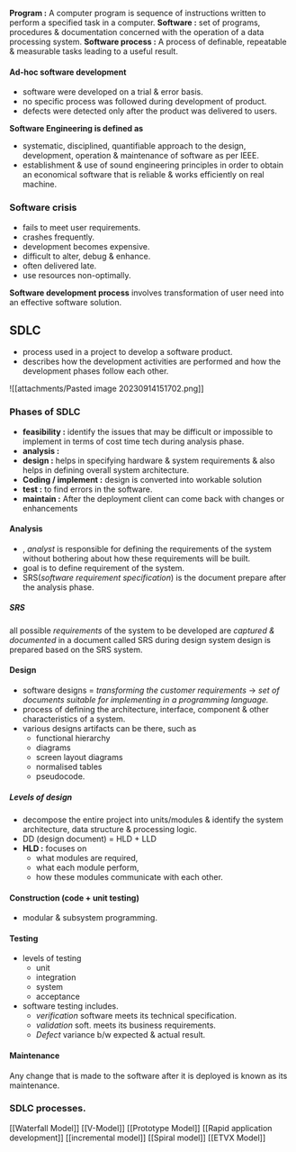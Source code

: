 **Program :** A computer program is sequence of instructions written to perform a specified task in a computer. 
**Software :** set of programs, procedures & documentation concerned with the operation of a data processing system. 
**Software process :** A process of definable, repeatable & measurable tasks leading to a useful result. 

#### Ad-hoc software development
- software were developed on a trial & error basis.
- no specific process was followed during development of product. 
- defects were detected only after the product was delivered to users.

**Software Engineering is defined as**
- systematic, disciplined, quantifiable approach to the design, development, operation & maintenance of software as per IEEE. 
- establishment & use of sound engineering principles in order to obtain an economical software that is reliable & works efficiently on real machine. 
### Software crisis 
- fails to meet user requirements. 
- crashes frequently. 
- development becomes expensive. 
- difficult to alter, debug & enhance.
- often delivered late. 
- use resources non-optimally. 

**Software development process** involves transformation of user need into an effective software solution. 

## SDLC 

- process used in a project to develop a software product. 
- describes how the development activities are performed and how the development phases follow each other. 

![[attachments/Pasted image 20230914151702.png]]

### Phases of SDLC

- **feasibility :** identify the issues that may be difficult or impossible to implement in terms of cost time tech during analysis phase.  
- **analysis :** 
- **design :** helps in specifying hardware & system requirements & also helps in defining overall system architecture. 
- **Coding / implement :** design is converted into workable solution
- **test :** to find errors in the software. 
- **maintain :** After the deployment client can come back with changes or enhancements

#### Analysis 
- , *analyst* is responsible for defining the requirements of the system without bothering about how these requirements will be built. 
- goal is to define requirement of the system. 
- SRS(*software requirement specification*) is the document prepare after the analysis phase. 

##### SRS
all possible *requirements* of the system to be developed are *captured & documented* in a document called SRS during design system design is prepared based on the SRS system. 

#### Design 
- software designs = 
  *transforming the customer requirements* -> *set of documents suitable for implementing in a programming language.*
- process of defining the architecture, interface, component & other characteristics of a system. 
- various designs artifacts can be there, such as 
	- functional hierarchy
	- diagrams
	-  screen layout diagrams
	- normalised tables
	- pseudocode. 

##### Levels of design 
- decompose the entire project into units/modules & identify the system architecture, data structure & processing logic. 
- DD (design document) = HLD + LLD
- **HLD :** focuses on 
	- what modules are required, 
	- what each module perform, 
	- how these modules communicate with each other. 

#### Construction (code + unit testing) 
- modular & subsystem programming.

#### Testing 
- levels of testing
	- unit 
	- integration 
	- system 
	- acceptance
- software testing includes. 
	- *verification*  software meets its technical specification. 
	- *validation* soft. meets its business requirements. 
	- *Defect* variance b/w expected & actual result.

#### Maintenance 
Any change that is made to the software after it is deployed is known as its maintenance. 

### SDLC processes.

[[Waterfall Model]]
[[V-Model]]
[[Prototype Model]]
[[Rapid application development]]
[[incremental model]]
[[Spiral model]]
[[ETVX Model]]
